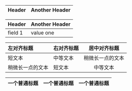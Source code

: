 Header| Another Header |
-|-|

Header| Another Header |
-|-|
field 1 | value one

左对齐标题 | 右对齐标题 | 居中对齐标题 
:-|-|:-:
短文本 | 中等文本 | 稍微长一点的文本
稍微长一点的文本 | 短文本 | 中等文本

| 一个普通标题 | 一个普通标题 | 一个普通标题 |
|-|-|-|
